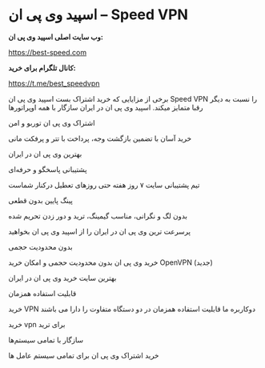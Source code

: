 # اسپید وی پی ان – Speed VPN

**وب سایت اصلی اسپید وی پی ان:**

https://best-speed.com


**کانال تلگرام برای خرید:**

https://t.me/best_speedvpn

برخی از مزایایی که خرید اشتراک بست اسپید وی پی ان Speed VPN را نسبت به دیگر رقبا متمایز میکند. اسپید وی پی ان در ایران سازگار با همه اوپراتورها

اشتراک وی پی ان توربو و امن

خرید آسان با تضمین بازگشت وجه، پرداخت با تتر و پرفکت مانی

بهترین وی پی ان در ایران

پشتیبانی پاسخگو و حرفه‌ای

تیم پشتیبانی سایت ۷ روز هفته حتی روزهای تعطیل درکنار شماست

پینگ پایین بدون قطعی

بدون لگ و نگرانی، مناسب گیمینگ، ترید و دور زدن تحریم شده

پرسرعت ترین وی پی ان در ایران را از اسپید وی پی ان بخواهید

بدون محدودیت حجمی

خرید وی پی ان بدون محدودیت حجمی و امکان خرید OpenVPN (جدید)

بهترین سایت خرید وی پی ان در ایران

قابلیت استفاده همزمان

خرید VPN دوکاربره ما قابلیت استفاده همزمان در دو دستگاه متفاوت را دارا می‌ باشند

خرید vpn برای ترید

سازگار با تمامی سیستم‌ها

خرید اشتراک وی پی ان برای تمامی سیستم عامل ها
